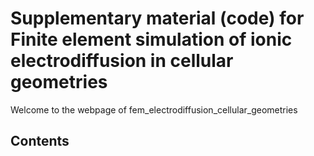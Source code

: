 # Supplementary material (code) for Finite element simulation of ionic electrodiffusion in cellular geometries

Welcome to the webpage of fem_electrodiffusion_cellular_geometries

## Contents
```{tableofcontents}
```